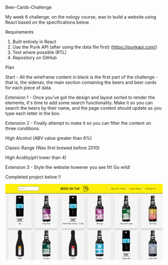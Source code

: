 Beer-Cards-Challenge

My week 6 challenge, on the nology course, was to build a website using React based on the specifications below. 

Requirements
1. Built entirely in React
2. Use the Punk API (after using the data file first) (https://punkapi.com/)
3. Test where possible (RTL)
4. Repository on GitHub

Plan

Start - All the wireframe content in black is the first part of the challenge - that is, the sidenav, the main section containing the beers and beer cards for each piece of data. 

Extension 1 - Once you've got the design and layout sorted to render the elements, it's time to add some search functionality. Make it so you can search the beers by their name, and the page content should update as you type each letter in the box.

Extension 2 - Finally attempt to make it so you can filter the content on three conditions:

High Alcohol (ABV value greater than 6%)

Classic Range (Was first brewed before 2010)

High Acidity(pH lower than 4)


Extension 3 - Style the website however you see fit! Go wild!



Completed project below !!

<img src="src/assets/images/beer-cards-challenge%20.png"/>
